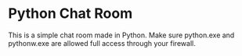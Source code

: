 # Python Chat Room
This is a simple chat room made in Python. Make sure python.exe and pythonw.exe are allowed full access through your firewall.
